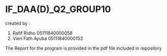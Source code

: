 # IF_DAA(D)_Q2_GROUP10

created by : 
1. Rafif Ridho          05111840000058
2. Vieri Fath Ayuba     05111840000153


The Report for the program is provided in the pdf file included in repository
